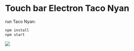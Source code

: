 # Touch bar Electron Taco Nyan

run Taco Nyan:
```bash
npm install
npm start
```

 ![](https://raw.github.com/cmedinilla/touchbar-electron-taconyan/master/images/demo.gif)
